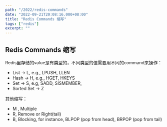```yaml
---
path: "/2022/redis-commands"
date: "2022-09-21T20:08:16.000+08:00"
title: "Redis Commands 缩写"
tags: ["redis"]
excerpt: ""
---
```

## Redis Commands 缩写

Redis里存储的value是有类型的，不同类型的值需要用不同的command来操作：
- List -> L<Cmd>, e.g., LPUSH, LLEN
- Hash -> H<Cmd>, e.g., HGET, HKEYS
- Set -> S<Cmd>, e.g, SADD, SISMEMBER,
- Sorted Set -> Z<Cmd>

其他缩写：
- M<Cmd> , Multiple
- R<Cmd>, Remove or Right(tail)
- B<Cmd>, Blocking, for instance, BLPOP (pop from head), BRPOP (pop from tail)